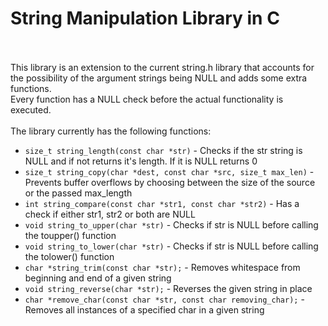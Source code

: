 # String Manipulation Library in C<br><br>
This library is an extension to the current string.h library that accounts for the possibility of the argument strings being NULL and adds some extra functions.<br>
Every function has a NULL check before the actual functionality is executed.<br><br>
The library currently has the following functions:<br>
- `size_t string_length(const char *str)` - Checks if the str string is NULL and if not returns it's length. If it is NULL returns 0
- `size_t string_copy(char *dest, const char *src, size_t max_len)` - Prevents buffer overflows by choosing between the size of the source or the passed max_length
- `int string_compare(const char *str1, const char *str2)` - Has a check if either str1, str2 or both are NULL
- `void string_to_upper(char *str)` - Checks if str is NULL before calling the toupper() function
- `void string_to_lower(char *str)` - Checks if str is NULL before calling the tolower() function
- `char *string_trim(const char *str);` - Removes whitespace from beginning and end of a given string
- `void string_reverse(char *str);` - Reverses the given string in place
-  `char *remove_char(const char *str, const char removing_char);` - Removes all instances of a specified char in a given string

